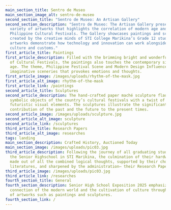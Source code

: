 ```yaml
---
main_section_title: Sentro de Museo
main_section_image_alt: sentro-de-museo
second_section_title: "Sentro de Museo: An Artisan Gallery"
second_section_description: "Sentro de Museo: The Artisan Gallery presents a
  variety of artworks that highlights the correlation of modern age and the
  Philippine Cultural Festivals. The Gallery showcases paintings and sculptures
  created by the creative minds of STI College Marikina’s Grade 12 students. The
  artworks demonstrate how technology and innovation can work alongside of
  culture and customs."
first_article_title: Paintings
first_article_description: Filled with the brimming bright and wonderful colors
  of Cultural Festivals, the paintings also touches the contemporary side of the
  age. The theme, Philippine Festival Scene and Modern Design Influence depicts
  imaginative sceneries that provokes emotions and thoughts.
first_article_image: /images/uploads/rhythm-of-the-mask.jpg
first_article_alt_image: rhythm-of-the-mask
first_article_link: /paintings
second_article_title: Sculptures
second_article_description: The hand-crafted paper maché sculpture flaunts the
  symbolic objects of the country’s cultural festivals with a twist of
  futuristic visual elements. The sculptures illustrate the significant
  contribution of the past and the future to the present times.
second_article_image: /images/uploads/sculpture.jpg
second_article_alt_image: sculpture
second_article_link: /sculptures
third_article_title: Research Papers
third_article_alt_image: researches
tags: landing
main_section_description: Crafted History, Auctioned Today
main_section_image: /images/uploads/pic03.jpg
third_article_description: Following the journey of all graduating students of
  the Senior Highschool in STI Marikina, the culmination of their hardworks—
  made out of all the combined logical thoughts, supported by their chosen
  literatures, and sharpened by the administration— their Research Papers.
third_article_image: /images/uploads/pic03.jpg
third_article_link: /researches
fourth_section_title: General
fourth_section_description: Senior High School Exposition 2025 emphasizes the
  connection of the modern world and the cultivation of culture through exhibits
  of artworks such as paintings and sculptures.
fourth_section_link: /
---
```

